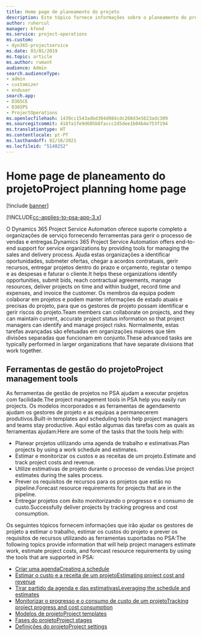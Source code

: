 ```yaml
---
title: Home page de planeamento do projeto
description: Este tópico fornece informações sobre o planeamento do projeto.
author: ruhercul
manager: kfend
ms.service: project-operations
ms.custom:
- dyn365-projectservice
ms.date: 03/01/2019
ms.topic: article
ms.author: rumant
audience: Admin
search.audienceType:
- admin
- customizer
- enduser
search.app:
- D365CE
- D365PS
- ProjectOperations
ms.openlocfilehash: 1439cc1543adbd304d984cdc268d3e5623adc309
ms.sourcegitcommit: 418fa1fe9d605b8faccc2d5dee1b04b4e753f194
ms.translationtype: HT
ms.contentlocale: pt-PT
ms.lasthandoff: 02/10/2021
ms.locfileid: "5148252"
---
```

# <a name="project-planning-home-page"></a><span data-ttu-id="90c9c-103">Home page de planeamento do projeto</span><span class="sxs-lookup"><span data-stu-id="90c9c-103">Project planning home page</span></span>

[!include [banner](../includes/psa-now-project-operations.md)]

[!INCLUDE[cc-applies-to-psa-app-3.x](../includes/cc-applies-to-psa-app-3x.md)]

<span data-ttu-id="90c9c-104">O Dynamics 365 Project Service Automation oferece suporte completo a organizações de serviço fornecendo ferramentas para gerir o processo de vendas e entregas.</span><span class="sxs-lookup"><span data-stu-id="90c9c-104">Dynamics 365 Project Service Automation offers end-to-end support for service organizations by providing tools for managing the sales and delivery process.</span></span> <span data-ttu-id="90c9c-105">Ajuda estas organizações a identificar oportunidades, submeter ofertas, chegar a acordos contratuais, gerir recursos, entregar projetos dentro do prazo e orçamento, registar o tempo e as despesas e faturar o cliente.</span><span class="sxs-lookup"><span data-stu-id="90c9c-105">It helps these organizations identify opportunities, submit bids, reach contractual agreements, manage resources, deliver projects on time and within budget, record time and expenses, and invoice the customer.</span></span> <span data-ttu-id="90c9c-106">Os membros da equipa podem colaborar em projetos e podem manter informações de estado atuais e precisas do projeto, para que os gestores de projeto possam identificar e gerir riscos do projeto.</span><span class="sxs-lookup"><span data-stu-id="90c9c-106">Team members can collaborate on projects, and they can maintain current, accurate project status information so that project managers can identify and manage project risks.</span></span> <span data-ttu-id="90c9c-107">Normalmente, estas tarefas avançadas são efetuadas em organizações maiores que têm divisões separadas que funcionam em conjunto.</span><span class="sxs-lookup"><span data-stu-id="90c9c-107">These advanced tasks are typically performed in larger organizations that have separate divisions that work together.</span></span>

## <a name="project-management-tools"></a><span data-ttu-id="90c9c-108">Ferramentas de gestão do projeto</span><span class="sxs-lookup"><span data-stu-id="90c9c-108">Project management tools</span></span>

<span data-ttu-id="90c9c-109">As ferramentas de gestão de projetos no PSA ajudam a executar projetos com facilidade.</span><span class="sxs-lookup"><span data-stu-id="90c9c-109">The project management tools in PSA help you easily run projects.</span></span> <span data-ttu-id="90c9c-110">Os modelos incorporados e as ferramentas de agendamento ajudam os gestores de projeto e as equipas a permanecerem produtivos.</span><span class="sxs-lookup"><span data-stu-id="90c9c-110">Built-in templates and scheduling tools help project managers and teams stay productive.</span></span> <span data-ttu-id="90c9c-111">Aqui estão algumas das tarefas com as quais as ferramentas ajudam:</span><span class="sxs-lookup"><span data-stu-id="90c9c-111">Here are some of the tasks that the tools help with:</span></span>

- <span data-ttu-id="90c9c-112">Planear projetos utilizando uma agenda de trabalho e estimativas.</span><span class="sxs-lookup"><span data-stu-id="90c9c-112">Plan projects by using a work schedule and estimates.</span></span>
- <span data-ttu-id="90c9c-113">Estimar e monitorizar os custos e as receitas de um projeto.</span><span class="sxs-lookup"><span data-stu-id="90c9c-113">Estimate and track project costs and revenue.</span></span>
- <span data-ttu-id="90c9c-114">Utilize estimativas de projeto durante o processo de vendas.</span><span class="sxs-lookup"><span data-stu-id="90c9c-114">Use project estimates during the sales process.</span></span>
- <span data-ttu-id="90c9c-115">Prever os requisitos de recursos para os projetos que estão no pipeline.</span><span class="sxs-lookup"><span data-stu-id="90c9c-115">Forecast resource requirements for projects that are in the pipeline.</span></span>
- <span data-ttu-id="90c9c-116">Entregar projetos com êxito monitorizando o progresso e o consumo de custo.</span><span class="sxs-lookup"><span data-stu-id="90c9c-116">Successfully deliver projects by tracking progress and cost consumption.</span></span>

<span data-ttu-id="90c9c-117">Os seguintes tópicos fornecem informações que irão ajudar os gestores de projeto a estimar o trabalho, estimar os custos do projeto e prever os requisitos de recursos utilizando as ferramentas suportadas no PSA:</span><span class="sxs-lookup"><span data-stu-id="90c9c-117">The following topics provide information that will help project managers estimate work, estimate project costs, and forecast resource requirements by using the tools that are supported in PSA:</span></span>

- [<span data-ttu-id="90c9c-118">Criar uma agenda</span><span class="sxs-lookup"><span data-stu-id="90c9c-118">Creating a schedule</span></span>](project-creating.md)
- [<span data-ttu-id="90c9c-119">Estimar o custo e a receita de um projeto</span><span class="sxs-lookup"><span data-stu-id="90c9c-119">Estimating project cost and revenue</span></span>](project-estimating.md)
- [<span data-ttu-id="90c9c-120">Tirar partido da agenda e das estimativas</span><span class="sxs-lookup"><span data-stu-id="90c9c-120">Leveraging the schedule and estimates</span></span>](project-leveraging.md)
- [<span data-ttu-id="90c9c-121">Monitorizar o progresso e o consumo de custo de um projeto</span><span class="sxs-lookup"><span data-stu-id="90c9c-121">Tracking project progress and cost consumption</span></span>](project-tracking.md)
- [<span data-ttu-id="90c9c-122">Modelos de projeto</span><span class="sxs-lookup"><span data-stu-id="90c9c-122">Project templates</span></span>](project-templates.md)
- [<span data-ttu-id="90c9c-123">Fases do projeto</span><span class="sxs-lookup"><span data-stu-id="90c9c-123">Project stages</span></span>](project-stages.md)
- [<span data-ttu-id="90c9c-124">Definições do projeto</span><span class="sxs-lookup"><span data-stu-id="90c9c-124">Project settings</span></span>](project-settings.md)
